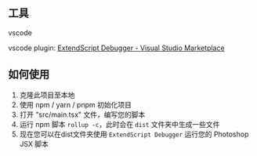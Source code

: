 ## 工具

vscode

vscode plugin: [ExtendScript Debugger - Visual Studio Marketplace](https://marketplace.visualstudio.com/items?itemName=Adobe.extendscript-debug)

## 如何使用

1. 克隆此项目至本地
2. 使用 npm / yarn / pnpm 初始化项目
3. 打开 "src/main.tsx" 文件，编写您的脚本
4. 运行 npm 脚本 `rollup -c`，此时会在 `dist` 文件夹中生成一些文件
5. 现在您可以在dist文件夹使用 `ExtendScript Debugger` 运行您的 Photoshop JSX 脚本
